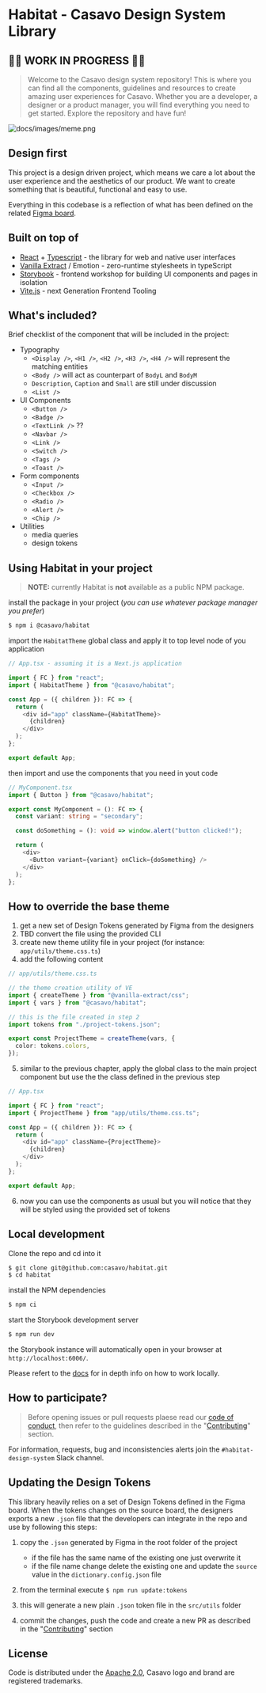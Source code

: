 # Habitat - Casavo Design System Library

## 🚧🚧 WORK IN PROGRESS 🚧🚧

> Welcome to the Casavo design system repository! This is where you can find all the components, guidelines and resources to create amazing user experiences for Casavo. Whether you are a developer, a designer or a product manager, you will find everything you need to get started. Explore the repository and have fun!

![docs/images/meme.png](docs/images/meme.png)

## Design first

This project is a design driven project, which means we care a lot about the user experience and the aesthetics of our product. We want to create something that is beautiful, functional and easy to use.

Everything in this codebase is a reflection of what has been defined on the related [Figma board](https://www.figma.com/file/0vYcLbHGHFIJ44hFI45WQJ/%F0%9F%9A%80-Habitat?type=design).

## Built on top of

- [React](https://react.dev/) + [Typescript](https://www.typescriptlang.org/) - the library for web and native user interfaces
- [Vanilla Extract](https://vanilla-extract.style/) / Emotion - zero-runtime stylesheets in typeScript
- [Storybook](https://storybook.js.org/) - frontend workshop for building UI components and pages in isolation
- [Vite.js](https://vitejs.dev/) - next Generation Frontend Tooling

## What's included?

Brief checklist of the component that will be included in the project:

- Typography
  - `<Display />`, `<H1 />`, `<H2 />`, `<H3 />`, `<H4 />` will represent the matching entities
  - `<Body />` will act as counterpart of `BodyL` and `BodyM`
  - `Description`, `Caption` and `Small` are still under discussion
  - `<List />`
- UI Components
  - `<Button />`
  - `<Badge />`
  - `<TextLink />` ??
  - `<Navbar />`
  - `<Link />`
  - `<Switch />`
  - `<Tags />`
  - `<Toast />`
- Form components
  - `<Input />`
  - `<Checkbox />`
  - `<Radio />`
  - `<Alert />`
  - `<Chip />`
- Utilities
  - media queries
  - design tokens

## Using Habitat in your project

> **NOTE:** currently Habitat is **not** available as a public NPM package.

install the package in your project (_you can use whatever package manager you prefer_)

```bash
$ npm i @casavo/habitat
```

import the `HabitatTheme` global class and apply it to top level node of you application

```typescript
// App.tsx - assuming it is a Next.js application

import { FC } from "react";
import { HabitatTheme } from "@casavo/habitat";

const App = ({ children }): FC => {
  return (
    <div id="app" className={HabitatTheme}>
      {children}
    </div>
  );
};

export default App;
```

then import and use the components that you need in yout code

```typescript
// MyComponent.tsx
import { Button } from "@casavo/habitat";

export const MyComponent = (): FC => {
  const variant: string = "secondary";

  const doSomething = (): void => window.alert("button clicked!");

  return (
    <div>
      <Button variant={variant} onClick={doSomething} />
    </div>
  );
};
```

## How to override the base theme

1. get a new set of Design Tokens generated by Figma from the designers
2. TBD convert the file using the provided CLI
3. create new theme utility file in your project (for instance: `app/utils/theme.css.ts`)
4. add the following content

```typescript
// app/utils/theme.css.ts

// the theme creation utility of VE
import { createTheme } from "@vanilla-extract/css";
import { vars } from "@casavo/habitat";

// this is the file created in step 2
import tokens from "./project-tokens.json";

export const ProjectTheme = createTheme(vars, {
  color: tokens.colors,
});
```

5. similar to the previous chapter, apply the global class to the main project component but use the the class defined in the previous step

```typescript
// App.tsx

import { FC } from "react";
import { ProjectTheme } from "app/utils/theme.css.ts";

const App = ({ children }): FC => {
  return (
    <div id="app" className={ProjectTheme}>
      {children}
    </div>
  );
};

export default App;
```

6. now you can use the components as usual but you will notice that they will be styled using the provided set of tokens

## Local development

Clone the repo and cd into it

```bash
$ git clone git@github.com:casavo/habitat.git
$ cd habitat
```

install the NPM dependencies

```bash
$ npm ci
```

start the Storybook development server

```bash
$ npm run dev
```

the Storybook instance will automatically open in your browser at `http://localhost:6006/`.

Please refert to the [docs](docs/development.md) for in depth info on how to work locally.

## How to participate?

> Before opening issues or pull requests plaese read our [code of conduct](CODE_OF_CONDUCT.md), then
> refer to the guidelines described in the "[Contributing](CONTRIBUTING.md)" section.

For information, requests, bug and inconsistencies alerts join the `#habitat-design-system` Slack channel.

## Updating the Design Tokens

This library heavily relies on a set of Design Tokens defined in the Figma board. When the tokens changes on the source board, the designers exports a new `.json` file that the developers can integrate in the repo and use by following this steps:

1. copy the `.json` generated by Figma in the root folder of the project

   - if the file has the same name of the existing one just overwrite it
   - if the file name change delete the existing one and update the `source` value in the `dictionary.config.json` file

2. from the terminal execute `$ npm run update:tokens`
3. this will generate a new plain `.json` token file in the `src/utils` folder
4. commit the changes, push the code and create a new PR as described in the "[Contributing](CONTRIBUTING.md)" section

## License

Code is distributed under the [Apache 2.0](LICENSE), Casavo logo and brand are registered trademarks.
